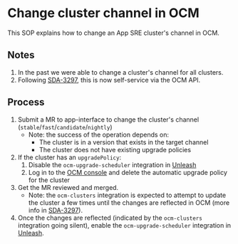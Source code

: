 # Change cluster channel in OCM

This SOP explains how to change an App SRE cluster's channel in OCM.

## Notes

1. In the past we were able to change a cluster's channel for all clusters.
1. Following [SDA-3297](https://issues.redhat.com/browse/SDA-3297), this is now self-service via the OCM API.

## Process

1. Submit a MR to app-interface to change the cluster's channel (`stable`/`fast`/`candidate`/`nightly`)
    * Note: the success of the operation depends on:
        - The cluster is in a version that exists in the target channel
        - The cluster does not have existing upgrade policies
1. If the cluster has an `upgradePolicy`:
    1. Disable the `ocm-upgrade-scheduler` integration in [Unleash](https://app-interface.unleash.devshift.net)
    1. Log in to the [OCM console](https://cloud.redhat.com/openshift) and delete the automatic upgrade policy for the cluster
1. Get the MR reviewed and merged.
    * Note: the `ocm-clusters` integration is expected to attempt to update the cluster a few times until the changes are reflected in OCM (more info in [SDA-3297](https://issues.redhat.com/browse/SDA-3297)).
1. Once the changes are reflected (indicated by the `ocm-clusters` integration going silent), enable the `ocm-upgrade-scheduler` integration in [Unleash](https://app-interface.unleash.devshift.net).
